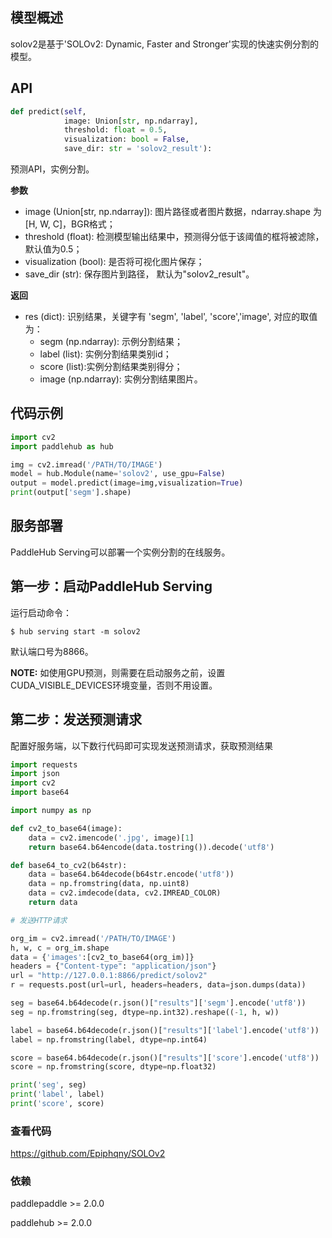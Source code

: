 ## 模型概述

solov2是基于'SOLOv2: Dynamic, Faster and Stronger'实现的快速实例分割的模型。


## API

```python
def predict(self,
            image: Union[str, np.ndarray],
            threshold: float = 0.5,
            visualization: bool = False,
            save_dir: str = 'solov2_result'):
```

预测API，实例分割。

**参数**

* image (Union\[str, np.ndarray\]): 图片路径或者图片数据，ndarray.shape 为 \[H, W, C\]，BGR格式；
* threshold (float): 检测模型输出结果中，预测得分低于该阈值的框将被滤除，默认值为0.5；
* visualization (bool): 是否将可视化图片保存；
* save_dir (str): 保存图片到路径， 默认为"solov2_result"。

**返回**

* res (dict): 识别结果，关键字有 'segm', 'label', 'score','image', 对应的取值为：
  * segm (np.ndarray): 示例分割结果；
  * label (list): 实例分割结果类别id；
  * score (list):实例分割结果类别得分；
  * image (np.ndarray): 实例分割结果图片。


## 代码示例

```python
import cv2
import paddlehub as hub

img = cv2.imread('/PATH/TO/IMAGE')
model = hub.Module(name='solov2', use_gpu=False)
output = model.predict(image=img,visualization=True)
print(output['segm'].shape)
```

## 服务部署

PaddleHub Serving可以部署一个实例分割的在线服务。

## 第一步：启动PaddleHub Serving

运行启动命令：

```shell
$ hub serving start -m solov2
```

默认端口号为8866。

**NOTE:** 如使用GPU预测，则需要在启动服务之前，设置CUDA_VISIBLE_DEVICES环境变量，否则不用设置。

## 第二步：发送预测请求

配置好服务端，以下数行代码即可实现发送预测请求，获取预测结果

```python
import requests
import json
import cv2
import base64

import numpy as np

def cv2_to_base64(image):
    data = cv2.imencode('.jpg', image)[1]
    return base64.b64encode(data.tostring()).decode('utf8')

def base64_to_cv2(b64str):
    data = base64.b64decode(b64str.encode('utf8'))
    data = np.fromstring(data, np.uint8)
    data = cv2.imdecode(data, cv2.IMREAD_COLOR)
    return data

# 发送HTTP请求

org_im = cv2.imread('/PATH/TO/IMAGE')
h, w, c = org_im.shape
data = {'images':[cv2_to_base64(org_im)]}
headers = {"Content-type": "application/json"}
url = "http://127.0.0.1:8866/predict/solov2"
r = requests.post(url=url, headers=headers, data=json.dumps(data))

seg = base64.b64decode(r.json()["results"]['segm'].encode('utf8'))
seg = np.fromstring(seg, dtype=np.int32).reshape((-1, h, w))

label = base64.b64decode(r.json()["results"]['label'].encode('utf8'))
label = np.fromstring(label, dtype=np.int64)

score = base64.b64decode(r.json()["results"]['score'].encode('utf8'))
score = np.fromstring(score, dtype=np.float32)

print('seg', seg)
print('label', label)
print('score', score)
```

### 查看代码

https://github.com/Epiphqny/SOLOv2


### 依赖

paddlepaddle >= 2.0.0

paddlehub >= 2.0.0

